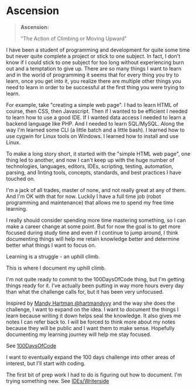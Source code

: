 # Ascension

> **Ascension:**
>
> "The Action of Climbing or Moving Upward"

I have been a student of programming and development for quite some time but never quite complete a project or stick to
one subject. In fact, I don't know if I could stick to one subject for too long without experiencing burn out and a
temptation to give up. There are so many things I want to learn and in the world of programming it seems that for every
thing you try to learn, once you get into it, you realize there are multiple other things you need to learn in order to
be successful at the first thing you were trying to learn.

For example, take "creating a simple web page". I had to learn HTML of course, then CSS, then Javascript. Then if I
wanted to be efficient I needed to learn how to use a good IDE. If I wanted data access I needed to learn a backend
language
like PHP. And I needed to learn SQL/MySQL. Along the way I'm learned some CLI (a little batch and a little bash).
I learned how to use cygwin for Linux tools on Windows. I learned how to install and use Linux.

To make a long story short, it started with the "simple HTML web page", one thing led to another, and now I can't keep
up with the huge number of technologies, languages, editors, IDEs, scripting, testing, automation, parsing, and linting
tools, concepts, standards, and best practices I have touched on.

I'm a jack of all trades, master of none, and not really great at any of them. And I'm OK with that for now. Luckily I
have a full time job (robot programming and maintenance) that allows me to spend my free time learning.

I really should consider spending more time mastering something, so I can make a career change at some point. But for
now the goal is to get more focused during study time and even if I continue to jump around, I think documenting things
will help me retain knowledge better and determine better what things I want to focus on.

Learning is a struggle - an uphill climb.

This is where I document my uphill climb.

I'm not quite ready to commit to the 100DaysOfCode thing, but I'm getting things ready for it. I've actually been
putting in way more hours every day than what the challenge calls for, but it has been very unfocused.

Inspired by [Mandy Hartman @hartmandyyy](https://x.com/hartmandyyy/) and the way she does the challenge, I want to
expand on the idea. I want to document the things I learn because writing it down helps seal the knowledge. It
also gives me notes I can refer back to. I will be forced to think more about my notes because they will be public
and I want them to make sense. Hopefully documenting my learning journey will help me stay focused.

See [100DaysOfCode](100-days-of-code.md)

I want to eventually expand the 100 days challenge into other areas of interest, but I'll start with coding.

The first bit of prep work I had to do is figuring out how to document. I'm trying something new.
See [IDEs/Writerside](jetbrains-writerside.md)

